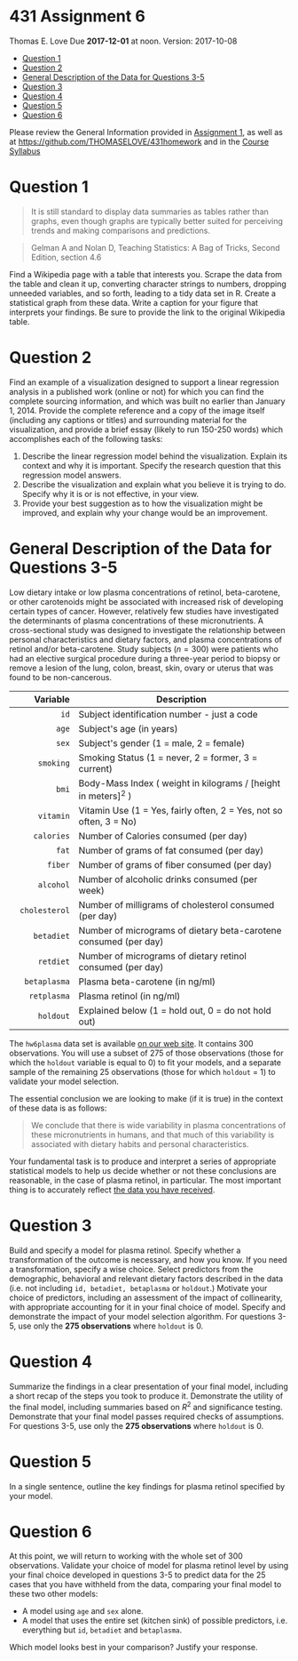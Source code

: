 431 Assignment 6
================
Thomas E. Love
Due **2017-12-01** at noon. Version: 2017-10-08

-   [Question 1](#question-1)
-   [Question 2](#question-2)
-   [General Description of the Data for Questions 3-5](#general-description-of-the-data-for-questions-3-5)
-   [Question 3](#question-3)
-   [Question 4](#question-4)
-   [Question 5](#question-5)
-   [Question 6](#question-6)

Please review the General Information provided in [Assignment 1](https://github.com/THOMASELOVE/431homework/blob/master/431-2017_assignment-1.md), as well as at <https://github.com/THOMASELOVE/431homework> and in the [Course Syllabus](https://thomaselove.github.io/431syllabus/)

Question 1
==========

> It is still standard to display data summaries as tables rather than graphs, even though graphs are typically better suited for perceiving trends and making comparisons and predictions.

> Gelman A and Nolan D, Teaching Statistics: A Bag of Tricks, Second Edition, section 4.6

Find a Wikipedia page with a table that interests you. Scrape the data from the table and clean it up, converting character strings to numbers, dropping unneeded variables, and so forth, leading to a tidy data set in R. Create a statistical graph from these data. Write a caption for your figure that interprets your findings. Be sure to provide the link to the original Wikipedia table.

Question 2
==========

Find an example of a visualization designed to support a linear regression analysis in a published work (online or not) for which you can find the complete sourcing information, and which was built no earlier than January 1, 2014. Provide the complete reference and a copy of the image itself (including any captions or titles) and surrounding material for the visualization, and provide a brief essay (likely to run 150-250 words) which accomplishes each of the following tasks:

1.  Describe the linear regression model behind the visualization. Explain its context and why it is important. Specify the research question that this regression model answers.
2.  Describe the visualization and explain what you believe it is trying to do. Specify why it is or is not effective, in your view.
3.  Provide your best suggestion as to how the visualization might be improved, and explain why your change would be an improvement.

General Description of the Data for Questions 3-5
=================================================

Low dietary intake or low plasma concentrations of retinol, beta-carotene, or other carotenoids might be associated with increased risk of developing certain types of cancer. However, relatively few studies have investigated the determinants of plasma concentrations of these micronutrients. A cross-sectional study was designed to investigate the relationship between personal characteristics and dietary factors, and plasma concentrations of retinol and/or beta-carotene. Study subjects (*n* = 300) were patients who had an elective surgical procedure during a three-year period to biopsy or remove a lesion of the lung, colon, breast, skin, ovary or uterus that was found to be non-cancerous.

<table>
<colgroup>
<col width="23%" />
<col width="76%" />
</colgroup>
<thead>
<tr class="header">
<th align="right">Variable</th>
<th>Description</th>
</tr>
</thead>
<tbody>
<tr class="odd">
<td align="right"><code>id</code></td>
<td>Subject identification number - just a code</td>
</tr>
<tr class="even">
<td align="right"><code>age</code></td>
<td>Subject's age (in years)</td>
</tr>
<tr class="odd">
<td align="right"><code>sex</code></td>
<td>Subject's gender (1 = male, 2 = female)</td>
</tr>
<tr class="even">
<td align="right"><code>smoking</code></td>
<td>Smoking Status (1 = never, 2 = former, 3 = current)</td>
</tr>
<tr class="odd">
<td align="right"><code>bmi</code></td>
<td>Body-Mass Index ( weight in kilograms <span class="math inline">/</span> [height in meters]<span class="math inline"><em></em><sup>2</sup></span> )</td>
</tr>
<tr class="even">
<td align="right"><code>vitamin</code></td>
<td>Vitamin Use (1 = Yes, fairly often, 2 = Yes, not so often, 3 = No)</td>
</tr>
<tr class="odd">
<td align="right"><code>calories</code></td>
<td>Number of Calories consumed (per day)</td>
</tr>
<tr class="even">
<td align="right"><code>fat</code></td>
<td>Number of grams of fat consumed (per day)</td>
</tr>
<tr class="odd">
<td align="right"><code>fiber</code></td>
<td>Number of grams of fiber consumed (per day)</td>
</tr>
<tr class="even">
<td align="right"><code>alcohol</code></td>
<td>Number of alcoholic drinks consumed (per week)</td>
</tr>
<tr class="odd">
<td align="right"><code>cholesterol</code></td>
<td>Number of milligrams of cholesterol consumed (per day)</td>
</tr>
<tr class="even">
<td align="right"><code>betadiet</code></td>
<td>Number of micrograms of dietary beta-carotene consumed (per day)</td>
</tr>
<tr class="odd">
<td align="right"><code>retdiet</code></td>
<td>Number of micrograms of dietary retinol consumed (per day)</td>
</tr>
<tr class="even">
<td align="right"><code>betaplasma</code></td>
<td>Plasma beta-carotene (in ng<span class="math inline">/</span>ml)</td>
</tr>
<tr class="odd">
<td align="right"><code>retplasma</code></td>
<td>Plasma retinol (in ng<span class="math inline">/</span>ml)</td>
</tr>
<tr class="even">
<td align="right"><code>holdout</code></td>
<td>Explained below (1 = hold out, 0 = do not hold out)</td>
</tr>
</tbody>
</table>

The `hw6plasma` data set is available [on our web site](https://github.com/THOMASELOVE/431homework/tree/master/HW6). It contains 300 observations. You will use a subset of 275 of those observations (those for which the `holdout` variable is equal to 0) to fit your models, and a separate sample of the remaining 25 observations (those for which `holdout` = 1) to validate your model selection.

The essential conclusion we are looking to make (if it is true) in the context of these data is as follows:

> We conclude that there is wide variability in plasma concentrations of these micronutrients in humans, and that much of this variability is associated with dietary habits and personal characteristics.

Your fundamental task is to produce and interpret a series of appropriate statistical models to help us decide whether or not these conclusions are reasonable, in the case of plasma retinol, in particular. The most important thing is to accurately reflect [the data you have received](https://github.com/THOMASELOVE/431homework/tree/master/HW6).

Question 3
==========

Build and specify a model for plasma retinol. Specify whether a transformation of the outcome is necessary, and how you know. If you need a transformation, specify a wise choice. Select predictors from the demographic, behavioral and relevant dietary factors described in the data (i.e. not including `id, betadiet, betaplasma` or `holdout`.) Motivate your choice of predictors, including an assessment of the impact of collinearity, with appropriate accounting for it in your final choice of model. Specify and demonstrate the impact of your model selection algorithm. For questions 3-5, use only the **275 observations** where `holdout` is 0.

Question 4
==========

Summarize the findings in a clear presentation of your final model, including a short recap of the steps you took to produce it. Demonstrate the utility of the final model, including summaries based on *R*<sup>2</sup> and significance testing. Demonstrate that your final model passes required checks of assumptions. For questions 3-5, use only the **275 observations** where `holdout` is 0.

Question 5
==========

In a single sentence, outline the key findings for plasma retinol specified by your model.

Question 6
==========

At this point, we will return to working with the whole set of 300 observations. Validate your choice of model for plasma retinol level by using your final choice developed in questions 3-5 to predict data for the 25 cases that you have withheld from the data, comparing your final model to these two other models:

-   A model using `age` and `sex` alone.
-   A model that uses the entire set (kitchen sink) of possible predictors, i.e. everything but `id`, `betadiet` and `betaplasma`.

Which model looks best in your comparison? Justify your response.

